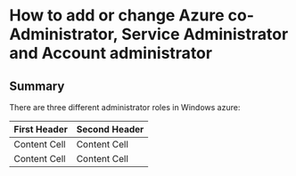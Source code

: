 # How to add or change Azure co-Administrator, Service Administrator and Account administrator
## Summary
There are three different administrator roles in Windows azure:

| First Header  | Second Header |
| ------------- | ------------- |
| Content Cell  | Content Cell  |
| Content Cell  | Content Cell  |
